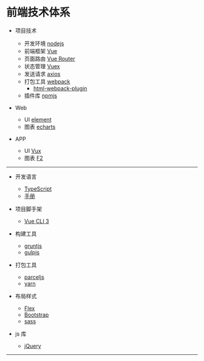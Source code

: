 # 前端技术体系

- 项目技术
  - 开发环境 [nodejs](https://www.nodeapp.cn)
  - 前端框架 [Vue](https://cn.vuejs.org/v2/guide/)
  - 页面路由 [Vue Router](https://router.vuejs.org/zh/)
  - 状态管理 [Vuex](https://vuex.vuejs.org/zh/)
  - 发送请求 [axios](https://www.kancloud.cn/yunye/axios/234845)
  - 打包工具 [webpack](https://webpack.js.org/) 
    - [html-webpack-plugin](https://www.npmjs.com/package/html-webpack-plugin)
  - 插件库 [npmjs](https://www.npmjs.com.cn/)

- Web
  - UI [element](http://element-cn.eleme.io/#/zh-CN/component/input)
  - 图表 [echarts](http://echarts.baidu.com/examples/)

- APP
  - UI [Vux](https://vux.li/demos/v2/#/demo)
  - 图表 [F2](https://antv.alipay.com/zh-cn/f2/3.x/demo/index.html)


---


- 开发语言 
    - [TypeScript](https://www.tslang.cn/docs/home.html) 
    - [手册](https://typescript.bootcss.com/)

- 项目脚手架 
    - [Vue CLI 3](https://cli.vuejs.org/)

- 构建工具
    - [gruntjs](https://www.gruntjs.net/)
    - [gulpjs](https://www.gulpjs.com.cn/)
    
- 打包工具
    - [parceljs](https://www.parceljs.cn/)
    - [yarn](https://yarn.bootcss.com/docs/getting-started/)
    
- 布局样式
    - [Flex](https://www.runoob.com/w3cnote/flex-grammar.html)
    - [Bootstrap](https://v3.bootcss.com/getting-started/)
    - [sass](https://www.sass.hk/docs/)
    
- js 库 
    - [jQuery](https://api.jquery.com/)



---


